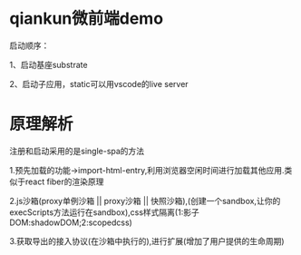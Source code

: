 # qiankun微前端demo

启动顺序： 

1、启动基座substrate 

2、启动子应用，static可以用vscode的live server 

# 原理解析

注册和启动采用的是single-spa的方法

1.预先加载的功能->import-html-entry,利用浏览器空闲时间进行加载其他应用.类似于react fiber的渲染原理

2.js沙箱(proxy单例沙箱 || proxy沙箱 || 快照沙箱),(创建一个sandbox,让你的execScripts方法运行在sandbox),css样式隔离(1:影子DOM:shadowDOM;2:scopedcss)

3.获取导出的接入协议(在沙箱中执行的),进行扩展(增加了用户提供的生命周期)

